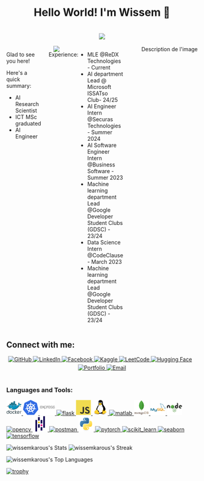 <h1 align="center">Hello World! I'm Wissem 👋</h1>     
<br/>     
<div align="center"> 
  <img src="https://komarev.com/ghpvc/?username=wissemkarous&&style=flat-square" align="center" /> 
</div>   
<br/>   
<div align="right">
    <img src="https://github.com/wissemkarous/wissemkarous/assets/115191512/d39fd366-49d7-4a9a-a437-74ed8886e1e2" alt="Description de l'image" align="right" height="200" width="380" />
</div>
<!-- Main layout: Text on the left and Image on the right -->
<div style="display: flex; justify-content: space-between; align-items: flex-start;">

  <!-- Text on the left -->
  <div style="flex: 2; padding-right: 20px;">
    <p>Glad to see you here!</p>
    <p>Here's a quick summary:</p>
    <ul>
      <li>AI Research Scientist </li>
      <li>ICT MSc graduated </li>
      <li>AI Engineer</li>
    </ul>
    
   
  </div>
   <p>Experience:</p>
      <ul>
        <li>MLE @ReDX Technologies - Current</li>
        <li>AI department Lead @ Microsoft ISSATso Club- 24/25</li>
        <li>AI Engineer Intern @Securas Technologies - Summer 2024</li>
        <li>AI Software  Engineer Intern @Business Software - Summer 2023</li> 
        <li>Machine learning department Lead @Google Developer Student Clubs (GDSC) - 23/24</li>
        <li>Data Science Intern @CodeClause - March 2023</li>
        <li>Machine learning department Lead @Google Developer Student Clubs (GDSC) - 23/24</li>
      </ul>
  <!-- Image on the right -->
  
</div>


## Connect with me:
<div align="center">
  <a href="https://github.com/wissemkarous" target="_blank">
    <img src="https://img.shields.io/badge/github-%2324292e.svg?&style=for-the-badge&logo=github&logoColor=white" alt="GitHub" style="margin-bottom: 5px;" />
  </a>
  <a href="https://linkedin.com/in/wissem-karous-32b4b6225" target="_blank">
    <img src="https://img.shields.io/badge/linkedin-%231E77B5.svg?&style=for-the-badge&logo=linkedin&logoColor=white" alt="LinkedIn" style="margin-bottom: 5px;" />
  </a>
  <a href="https://www.facebook.com/wissemkarous" target="_blank">
    <img src="https://img.shields.io/badge/facebook-%232E87FB.svg?&style=for-the-badge&logo=facebook&logoColor=white" alt="Facebook" style="margin-bottom: 5px;" />
  </a>
  <a href="https://www.kaggle.com/Wissemkarous" target="_blank">
    <img src="https://img.shields.io/badge/kaggle-%2344BAE8.svg?&style=for-the-badge&logo=kaggle&logoColor=white" alt="Kaggle" style="margin-bottom: 5px;" />
  </a>
  <a href="https://leetcode.com/wissemkarous/" target="_blank">
    <img src="https://img.shields.io/badge/-LeetCode-FFA116?style=for-the-badge&logo=LeetCode&logoColor=black" alt="LeetCode" style="margin-bottom: 5px;" />
  </a>
   <!-- Added Hugging Face account link -->
  <a href="https://huggingface.co/wissemkarous" target="_blank">
    <img src="https://img.shields.io/badge/-Hugging%20Face-f9e03b?style=for-the-badge&logo=hugging-face&logoColor=black" alt="Hugging Face" style="margin-right: 10px;" />
  </a>
  <!-- Added Portfolio link -->
  <a href="https://wissemkarous.github.io/Wissem.Karous-Portfolio/"target="_blank">
    <img src="https://img.shields.io/badge/Portfolio-%23000000.svg?&style=for-the-badge&logo=About.me&logoColor=white" alt="Portfolio" />
  </a>
  <!-- Added Gmail link -->
  <a href="mailto:karouswissem@gmail.com" target="_blank">
    <img src="https://img.shields.io/badge/Email-%23000000.svg?&style=for-the-badge&logo=gmail&logoColor=white" alt="Email" />
  </a>

</div>  

<br/> 


<h3 align="left">Languages and Tools:</h3>
<p align="left"> 
  <a href="https://www.docker.com/" target="_blank" rel="noreferrer"> 
    <img src="https://raw.githubusercontent.com/devicons/devicon/master/icons/docker/docker-original-wordmark.svg" alt="docker" width="40" height="40"/> 
  </a> 
  <a href="https://kubernetes.io/" target="_blank" rel="noreferrer"> 
    <img src="https://raw.githubusercontent.com/devicons/devicon/master/icons/kubernetes/kubernetes-plain.svg" alt="kubernetes" width="40" height="40"/> 
  </a> 
  <a href="https://expressjs.com" target="_blank" rel="noreferrer"> 
    <img src="https://raw.githubusercontent.com/devicons/devicon/master/icons/express/express-original-wordmark.svg" alt="express" width="40" height="40"/> 
  </a> 
  <a href="https://flask.palletsprojects.com/" target="_blank" rel="noreferrer"> 
    <img src="https://www.vectorlogo.zone/logos/pocoo_flask/pocoo_flask-icon.svg" alt="flask" width="40" height="40"/>  
  </a> 
  <a href="https://developer.mozilla.org/en-US/docs/Web/JavaScript" target="_blank" rel="noreferrer"> 
    <img src="https://raw.githubusercontent.com/devicons/devicon/master/icons/javascript/javascript-original.svg" alt="javascript" width="40" height="40"/> 
  </a> 
  <a href="https://www.linux.org/" target="_blank" rel="noreferrer"> 
    <img src="https://raw.githubusercontent.com/devicons/devicon/master/icons/linux/linux-original.svg" alt="linux" width="40" height="40"/> 
  </a> 
  <a href="https://www.mathworks.com/" target="_blank" rel="noreferrer"> 
    <img src="https://upload.wikimedia.org/wikipedia/commons/2/21/Matlab_Logo.png" alt="matlab" width="40" height="40"/> 
  </a> 
  <a href="https://www.mongodb.com/" target="_blank" rel="noreferrer"> 
    <img src="https://raw.githubusercontent.com/devicons/devicon/master/icons/mongodb/mongodb-original-wordmark.svg" alt="mongodb" width="40" height="40"/> 
  </a> 
  <a href="https://www.mysql.com/" target="_blank" rel="noreferrer"> 
    <img src="https://raw.githubusercontent.com/devicons/devicon/master/icons/mysql/mysql-original-wordmark.svg" alt="mysql" width="40" height="40"/> 
  </a> 
  <a href="https://nodejs.org" target="_blank" rel="noreferrer"> 
    <img src="https://raw.githubusercontent.com/devicons/devicon/master/icons/nodejs/nodejs-original-wordmark.svg" alt="nodejs" width="40" height="40"/> 
  </a> 
  <a href="https://opencv.org/" target="_blank" rel="noreferrer"> 
    <img src="https://www.vectorlogo.zone/logos/opencv/opencv-icon.svg" alt="opencv" width="40" height="40"/> 
  </a> 
  <a href="https://pandas.pydata.org/" target="_blank" rel="noreferrer"> 
    <img src="https://raw.githubusercontent.com/devicons/devicon/2ae2a900d2f041da66e950e4d48052658d850630/icons/pandas/pandas-original.svg" alt="pandas" width="40" height="40"/> 
  </a> 
  <a href="https://postman.com" target="_blank" rel="noreferrer"> 
    <img src="https://www.vectorlogo.zone/logos/getpostman/getpostman-icon.svg" alt="postman" width="40" height="40"/> 
  </a> 
  <a href="https://www.python.org" target="_blank" rel="noreferrer"> 
    <img src="https://raw.githubusercontent.com/devicons/devicon/master/icons/python/python-original.svg" alt="python" width="40" height="40"/> 
  </a> 
  <a href="https://pytorch.org/" target="_blank" rel="noreferrer"> 
    <img src="https://www.vectorlogo.zone/logos/pytorch/pytorch-icon.svg" alt="pytorch" width="40" height="40"/> 
  </a> 
  <a href="https://scikit-learn.org/" target="_blank" rel="noreferrer"> 
    <img src="https://upload.wikimedia.org/wikipedia/commons/0/05/Scikit_learn_logo_small.svg" alt="scikit_learn" width="40" height="40"/> 
  </a> 
  <a href="https://seaborn.pydata.org/" target="_blank" rel="noreferrer"> 
    <img src="https://seaborn.pydata.org/_images/logo-mark-lightbg.svg" alt="seaborn" width="40" height="40"/> 
  </a> 
  <a href="https://www.tensorflow.org" target="_blank" rel="noreferrer"> 
    <img src="https://www.vectorlogo.zone/logos/tensorflow/tensorflow-icon.svg" alt="tensorflow" width="40" height="40"/> 
  </a> 
</p>


![wissemkarous's Stats](https://github-readme-stats.vercel.app/api?username=wissemkarous&theme=default&show_icons=true&hide_border=true&count_private=true)
![wissemkarous's Streak](https://github-readme-streak-stats.herokuapp.com/?user=wissemkarous&theme=default&hide_border=true)

![wissemkarous's Top Languages](https://github-readme-stats.vercel.app/api/top-langs/?username=wissemkarous&theme=default&show_icons=true&hide_border=true&layout=compact)
<br/>  

[![trophy](https://github-profile-trophy.vercel.app/?username=wissemkarous&theme=onedark)](https://github.com/wissemkarous/github-profile-trophy)
<br/>  


